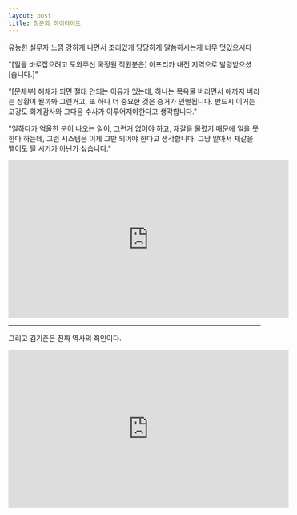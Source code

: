 ```yaml
---
layout: post
title: 청문회 하이라이트
---
```


유능한 실무자 느낌 강하게 나면서 조리있게 당당하게 말씀하시는게 너무 멋있으시다

"[일을 바로잡으려고 도와주신 국정원 직원분은] 아프리카 내전 지역으로 발령받으셨[습니다.]"

"[문체부] 해체가 되면 절대 안되는 이유가 있는데, 하나는 목욕물 버리면서 애까지 버리는 상황이 될까봐 그런거고, 또 하나 더 중요한 것은 증거가 인멸됩니다. 반드시 이거는 고강도 회계감사와 그다음 수사가 이루어져야한다고 생각합니다."

"일하다가 억울한 분이 나오는 일이, 그런거 없어야 하고, 재갈을 물렸기 때문에 일을 못한다 하는데, 그런 시스템은 이제 그만 되어야 한다고 생각합니다. 그냥 알아서 재갈을 뱉어도 될 시기가 아닌가 싶습니다."

<iframe width="560" height="315" src="https://www.youtube.com/embed/z9KMfqBQ5tk" frameborder="0" allowfullscreen></iframe>

---

그리고 김기춘은 진짜 역사의 죄인이다.
<iframe width="560" height="315" src="https://www.youtube.com/embed/JvGrJcwhuVE" frameborder="0" allowfullscreen></iframe>
